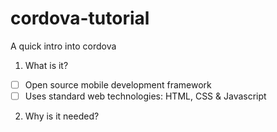 # cordova-tutorial
A quick intro into cordova

1. What is it?
  - [ ] Open source mobile development framework
  - [ ] Uses standard web technologies: HTML, CSS & Javascript
2. Why is it needed?
